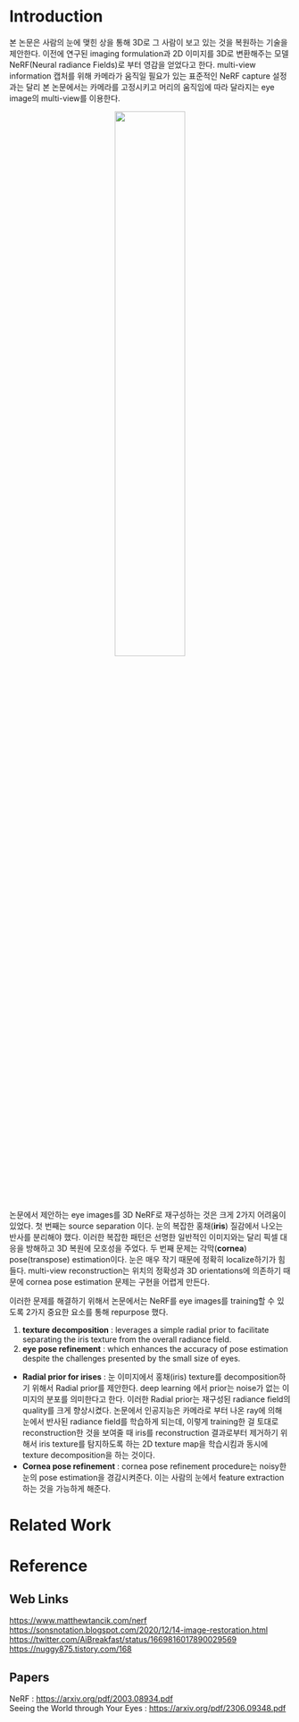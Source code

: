 # Introduction
본 논문은 사람의 눈에 맺힌 상을 통해 3D로 그 사람이 보고 있는 것을 복원하는 기술을 제안한다. 
이전에 연구된 imaging formulation과 2D 이미지를 3D로 변환해주는 모델 NeRF(Neural radiance Fields)로 부터 영감을 얻었다고 한다. 
multi-view information 캡처를 위해 카메라가 움직일 필요가 있는 표준적인 NeRF capture 설정과는 달리 본 논문에서는 카메라를 고정시키고 머리의 움직임에 따라 달라지는 eye image의 multi-view를 이용한다. 

<p align="center"><img src="https://github.com/em-1001/AI/assets/80628552/5795dc6d-9dfb-4d28-bba9-7ec3ba6ab29c" height="50%" width="50%"></p>


논문에서 제안하는 eye images를 3D NeRF로 재구성하는 것은 크게 2가지 어려움이 있었다. 
첫 번째는 source separation 이다. 눈의 복잡한 홍채(**iris**) 질감에서 나오는 반사를 분리해야 했다. 
이러한 복잡한 패턴은 선명한 일반적인 이미지와는 달리 픽셀 대응을 방해하고 3D 복원에 모호성을 주었다.
두 번째 문제는 각막(**cornea**) pose(transpose) estimation이다. 눈은 매우 작기 때문에 정확히 localize하기가 힘들다. 
multi-view reconstruction는 위치의 정확성과 3D orientations에 의존하기 때문에 cornea pose estimation 문제는 구현을 어렵게 만든다. 

이러한 문제를 해결하기 위해서 논문에서는 NeRF를 eye images를 training할 수 있도록 2가지 중요한 요소를 통해 repurpose 했다. 

1. **texture decomposition** : leverages a simple radial prior to facilitate separating the iris texture from the overall radiance field.
2.  **eye pose refinement** : which enhances the accuracy of pose estimation despite the
challenges presented by the small size of eyes.

- **Radial prior for irises** : 눈 이미지에서 홍채(iris) texture를 decomposition하기 위해서 Radial prior를 제안한다. deep learning 에서 prior는 noise가 없는 이미지의 분포를 의미한다고 한다. 이러한 Radial prior는 재구성된 radiance field의 quality를 크게 향상시켰다. 논문에서 인공지능은 카메라로 부터 나온 ray에 의해 눈에서 반사된 radiance field를 학습하게 되는데, 이렇게 training한 걸 토대로 reconstruction한 것을 보여줄 때 iris를 reconstruction 결과로부터 제거하기 위해서 iris texture를 탐지하도록 하는 2D texture map을 학습시킴과 동시에 texture decomposition을 하는 것이다.         
- **Cornea pose refinement** :  cornea pose refinement procedure는 noisy한 눈의 pose estimation을 경감시켜준다. 이는 사람의 눈에서 feature extraction하는 것을 가능하게 해준다.   

# Related Work



# Reference
## Web Links
https://www.matthewtancik.com/nerf   
https://sonsnotation.blogspot.com/2020/12/14-image-restoration.html     
https://twitter.com/AiBreakfast/status/1669816017890029569     
https://nuggy875.tistory.com/168   

## Papers 
NeRF : https://arxiv.org/pdf/2003.08934.pdf  
Seeing the World through Your Eyes : https://arxiv.org/pdf/2306.09348.pdf  
